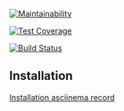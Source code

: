 [![Maintainability](https://api.codeclimate.com/v1/badges/fee77e74c637d6fb50f9/maintainability)](https://codeclimate.com/github/kirill-chertkov/backend-project-lvl1/maintainability)

[![Test Coverage](https://api.codeclimate.com/v1/badges/fee77e74c637d6fb50f9/test_coverage)](https://codeclimate.com/github/kirill-chertkov/backend-project-lvl1/test_coverage)

[![Build Status](https://travis-ci.org/kirill-chertkov/backend-project-lvl1.svg?branch=master)](https://travis-ci.org/kirill-chertkov/backend-project-lvl1)

## Installation
[Installation asciinema record](gif/install.gif)
